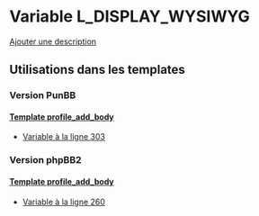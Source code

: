 # Variable L_DISPLAY_WYSIWYG
[Ajouter une description](https://fa-tvars.appspot.com/var/L_DISPLAY_WYSIWYG)

## Utilisations dans les templates

### Version PunBB

#### [Template profile_add_body](punbb/profile_add_body.md)
* [Variable &agrave; la ligne 303](../punbb/profile_add_body.tpl#L303)

### Version phpBB2

#### [Template profile_add_body](subsilver/profile_add_body.md)
* [Variable &agrave; la ligne 260](../subsilver/profile_add_body.tpl#L260)